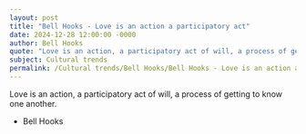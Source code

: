 ```yaml
---
layout: post
title: "Bell Hooks - Love is an action a participatory act"
date: 2024-12-28 12:00:00 -0000
author: Bell Hooks
quote: "Love is an action, a participatory act of will, a process of getting to know one another."
subject: Cultural trends
permalink: /Cultural trends/Bell Hooks/Bell Hooks - Love is an action a participatory act
---
```


Love is an action, a participatory act of will, a process of getting to know one another.

- Bell Hooks
